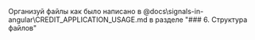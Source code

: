 Организуй файлы как было написано в @docs\signals-in-angular\CREDIT_APPLICATION_USAGE.md в разделе "### 6. Структура файлов"